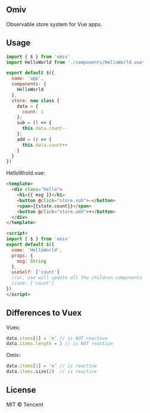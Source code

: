 ## Omiv

Observable store system for Vue apps.

## Usage 

```jsx
import { $ } from 'omiv'
import HelloWorld from './components/HelloWorld.vue'

export default $({
  name: 'app',
  components: {
    HelloWorld
  },
  store: new class {
    data = {
      count: 1
    };
    sub = () => {
      this.data.count--
    };
    add = () => {
      this.data.count++
    }
  }
})
```

HelloWrold.vue:

```html
<template>
  <div class="hello">
    <h1>{{ msg }}</h1>
    <button @click="store.sub">-</button>
    <span>{{state.count}}</span>
    <button @click="store.add">+</button>
  </div>
</template>

<script>
import { $ } from 'omiv'
export default $({
  name: 'HelloWorld',
  props: {
    msg: String
  },
  useSelf: ['count']
  //or, use will update all the children components 
  //use: ['count']
})
</script>
```

## Differences to Vuex

Vuex:

```js
data.items[1] = 'x' // is NOT reactive
data.items.length = 2 // is NOT reactive
```

Omiv:

```js
data.items[1] = 'x' // is reactive
data.items.size(2)  // is reactive
```


## License

MIT © Tencent
